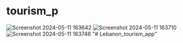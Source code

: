 # tourism_p

![Screenshot 2024-05-11 163642](https://github.com/jabermobarak/Tourism-In-Lebanon/assets/150077156/86602885-7a56-4a78-86ac-49d0f6d8c3b0)
![Screenshot 2024-05-11 163710](https://github.com/jabermobarak/Tourism-In-Lebanon/assets/150077156/6d57be80-b69b-4c89-8f87-4871a0155d26)
![Screenshot 2024-05-11 163746](https://github.com/jabermobarak/Tourism-In-Lebanon/assets/150077156/79514be6-2fb2-47ca-9789-c0c23524e20e)
"# Lebanon_tourism_app" 

